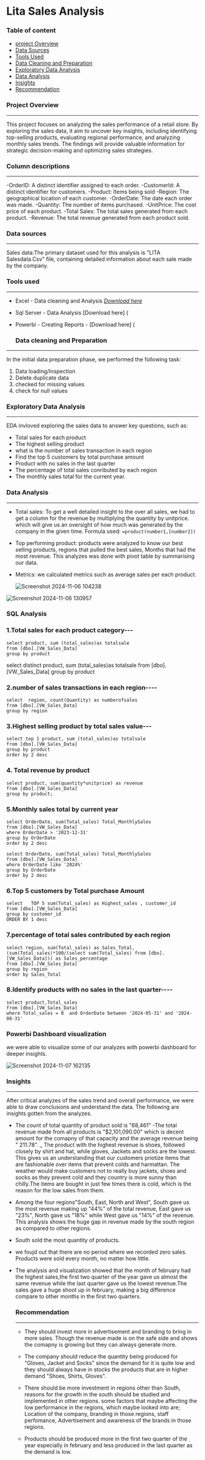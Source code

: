 # Lita Sales Analysis 

### Table of content 

- [project Overview](#project-overview)
- [Data Sources](#data-sources)
- [Tools Used](#tools-used)
- [Data Cleaning and Preparation](#data-cleaning-and-preparation)
- [Exploratory Data Analysis](#exploratory-data-analysis)
- [Data Analysis](#data-analysis)
- [Insights](#insights)
- [Recommendation](#recommendation)

### Project Overview 
---

This project focuses on analyzing the sales performance of a retail store. By exploring the sales data, it aim to uncover key insights, including identifying top-selling products, evaluating regional performance, and analyzing monthly sales trends. The findings will provide valuable information for strategic decision-making and optimizing sales strategies.

### Column descriptions
---

-OrderID: A distinct identifier assigned to each order.
-CustomerId: A distinct identifier for customers.
-Product: Items being sold
-Region: The geographical location of each customer. 
-OrderDate: The date each order was made.
-Quantity: The number of items purchased.
-UnitPrice: The cost price of each product.
-Total Sales: The total sales generated from each product. 
-Revenue: The total revenue generated from each product sold.  


### Data sources 
---

Sales data:The primary dataset used  for this analysis is "LITA Salesdata.Csv" file, containing detailed information about each sale made by the company. 

### Tools used 
---

- Excel - Data cleaning and Analysis [*Download here*](https://www.microsoft.com/en-ng/)
- Sql Server - Data Analysis [Download here] (
- Powerbi - Creating Reports - [Download here] (

  ### Data cleaning and Preparation
---
  In the initial data preparation phase, we performed the following task:
  1. Data loading/Inspection
  2. Delete duplicate data
  3. checked for missing values
  4. check for null values 

  ### Exploratory Data Analysis
---
  EDA invloved exploring the sales data to answer key questions, such as:

  
  -  Total sales for each product
  - The highest selling product 
  - what is the number of sales transaction in each region
  - Find the top 5 customers by total purchase amount
  - Product with no sales in the last quarter
  - The percentage of total sales conributed by each region
  - The monthly sales total for the current year.

 ### Data Analysis
 ---
 - Total sales: To get a well detailed insight to the over all sales, we had to get a column for the revenue by multiplying the quantity by unitprice. which will give us an oversight of how much was generated by the company in the given time. Formula used: ```=product(number1,[number2])```
- Top performing product: products were analyzed to know our best selling products, regions that pulled the best sales, Months that had the most revenue. This analyzes was done with pivot table by summarising our data.
- Metrics: we calculated metrics such as average sales per each product.

  ![Screenshot 2024-11-06 104238](https://github.com/user-attachments/assets/1e0b9ac9-9958-45be-bf6d-b0329bfe4145)
  
![Screenshot 2024-11-06 130957](https://github.com/user-attachments/assets/7a4f8207-a079-4b53-b4e1-beca6dfa51aa)

 ### SQL Analysis

  
### 1.Total sales for each product category---
```
select product, sum (total_sales)as totalsale
from [dbo].[VW_Sales_Data]
group by product
```
select distinct product, sum (total_sales)as totalsale
from [dbo].[VW_Sales_Data]
group by product

### 2.number of sales transactions in each region----
```
select  region, count(Quantity) as numberofsales
from [dbo].[VW_Sales_Data]
group by region
```
### 3.Highest selling product by total sales value---
```
select top 1 product, sum (total_sales)as totalsale
from [dbo].[VW_Sales_Data]
group by product
order by 2 desc
```

### 4. Total revenue by product
```
select product, sum(quantity*unitprice) as revenue
from [dbo].[VW_Sales_Data]
group by product;
```

### 5.Monthly sales total by current year
```
select OrderDate, sum(Total_sales) Total_MonthlySales
from [dbo].[VW_Sales_Data]
where OrderDate > '2023-12-31'
group by OrderDate
order by 2 desc
```
```
select OrderDate, sum(Total_sales) Total_MonthlySales
from [dbo].[VW_Sales_Data]
where OrderDate like '2024%'
group by OrderDate
order by 2 desc
```

### 6.Top 5 customers by Total purchase Amount
```
select   TOP 5 sum(Total_sales) as Highest_sales , customer_id
from [dbo].[VW_Sales_Data]
group by customer_id
ORDER BY 1 desc
```

### 7.percentage of total sales contributed by each region
```
select region, sum(Total_sales) as Sales_Total,
(sum(Total_sales)*100/(select sum(Total_sales) from [dbo].[VW_Sales_Data])) as Sales_percentage
from [dbo].[VW_Sales_Data]
group by region
order by Sales_Total
```

### 8.Identify products with no sales in the last quarter----
```
select product,Total_sales
from [dbo].[VW_Sales_Data]
where Total_sales = 0  and OrderDate between '2024-05-31' and '2024-08-31'
```

### Powerbi Dashboard visualization

we were able to visualize some of our analyzes with powerbi dashboard for deeper insights. 

 ![Screenshot 2024-11-07 162135](https://github.com/user-attachments/assets/129c9168-5bc6-4150-94dd-a1d554233822)



 ### Insights
 ---
After critical analyzes of the sales trend and overall performance, we were able to draw conclusions and understand the data. The following are insights gotten from the analyzes.
- The count of total quantity of product sold is "68,461"
 -The total revenue made from all products is "$2,101,090.00" which is decent amount for the comapny of that capacity and the average revenue being " 211.78". 
 _ The product with the highest revenue is shoes, followed closely by shirt and hat, while gloves, Jackets and socks are the lowest. This gives us an understanding that our customers priotize items that are fashionable over items that prevent colds and harmattan. The weather would make customers not to really buy jackets, shoes and socks as they prevent cold and they country is more sunny than chilly.The items are bought in just few times there is cold, which is the reason for the low sales from them.
 - Among the four regions"South, East, North and West", South gave us the most revenue making up "44%" of the total revenue, East gave us "23%", North gave us "18%" while West gave us "14%" of the revenue. This analysis shows the huge gap in revenue made by the south region as compared to other regions.
 - South sold the most quantity of products. 
 - we foujd out that there are no period where we recorded zero sales. Products were sold every month, no matter how little.
 - The analysis and visualization showed that the month of february had the highest sales,the first two quarter of the year gave us almost the same revenue while the last quarter gave us the lowest revenue.The sales gave a huge shoot up in february, making a big difference compare to other months in the first two quarters.

   ### Recommendation
   ---
   - They should invest more in advertisement and branding to bring in more sales. Though the revenue made is on the safe side and shows the comapny is growing but they can always generate more. 

   - The company should reduce the quantity being produced for "Gloves, Jacket and Socks" since the demand for it is quite low and they should always have in stocks the products that are in higher demand "Shoes, Shirts, Gloves".
   -  There should be more investment in regions other than South, reasons for the growth in the south should be studied and implemented in other regions. some factors that maybe affecting the low performance in the regions, which maybe looked into are; Location of the company, branding in those regions, staff perfomance, Advertisement and awareness of the brands in those regions.
   -  Products should be produced more in the first two quarter of the year especially in february and less produced in the last quarter as the demand is low. 

 
